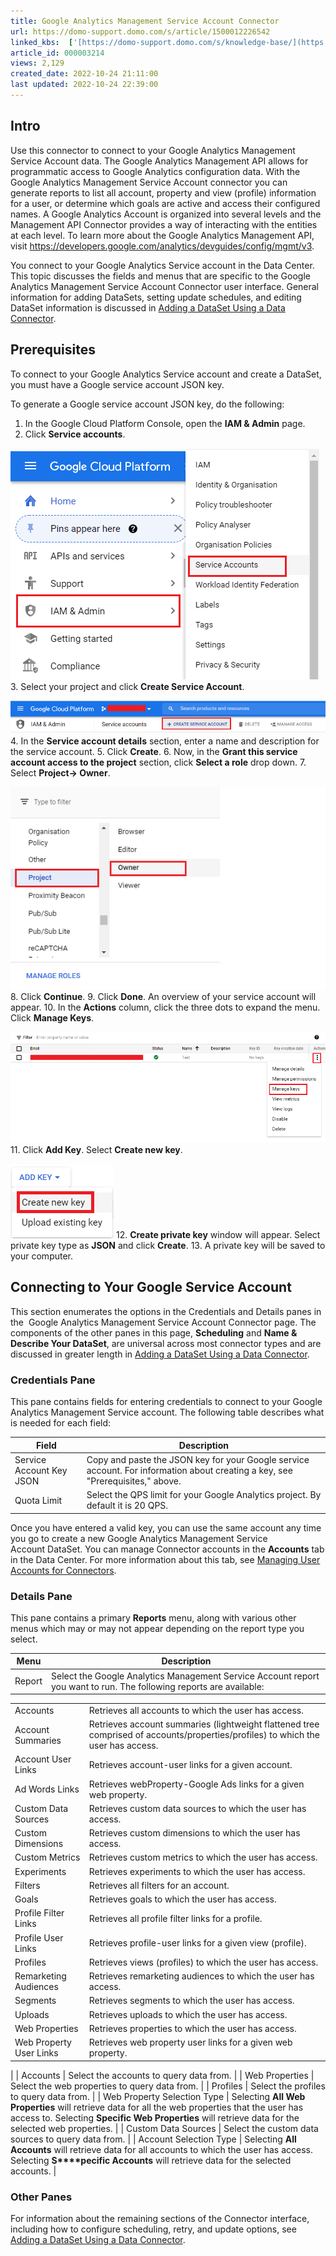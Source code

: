 ```yaml
---
title: Google Analytics Management Service Account Connector
url: https://domo-support.domo.com/s/article/1500012226542
linked_kbs:  ['[https://domo-support.domo.com/s/knowledge-base/](https://domo-support.domo.com/s/knowledge-base/)', '[https://domo-support.domo.com/s/](https://domo-support.domo.com/s/)', '[https://domo-support.domo.com/s/topic/0TO5w000000ZammGAC](https://domo-support.domo.com/s/topic/0TO5w000000ZammGAC)', '[https://domo-support.domo.com/s/topic/0TO5w000000ZanLGAS](https://domo-support.domo.com/s/topic/0TO5w000000ZanLGAS)', '[https://domo-support.domo.com/s/topic/0TO5w000000ZaoQGAS](https://domo-support.domo.com/s/topic/0TO5w000000ZaoQGAS)', '[https://domo-support.domo.com/s/article/360042926274](https://domo-support.domo.com/s/article/360042926274)', '[https://domo-support.domo.com/s/article/360042926054](https://domo-support.domo.com/s/article/360042926054)', '[https://domo-support.domo.com/s/article/1500012226542](https://domo-support.domo.com/s/article/1500012226542)', '[https://domo-support.domo.com/s/topic/0TO5w000000ZaoQGAS/api-connectors](https://domo-support.domo.com/s/topic/0TO5w000000ZaoQGAS/api-connectors)', '[https://domo-support.domo.com/s/article/360043429933](https://domo-support.domo.com/s/article/360043429933)', '[https://domo-support.domo.com/s/article/360043429953](https://domo-support.domo.com/s/article/360043429953)', '[https://domo-support.domo.com/s/article/360042925494](https://domo-support.domo.com/s/article/360042925494)', '[https://domo-support.domo.com/s/article/360043429913](https://domo-support.domo.com/s/article/360043429913)', '[https://domo-support.domo.com/s/article/4408174643607](https://domo-support.domo.com/s/article/4408174643607)', '[https://domo-support.domo.com/s/login/](https://domo-support.domo.com/s/login/)']
article_id: 000003214
views: 2,129
created_date: 2022-10-24 21:11:00
last updated: 2022-10-24 22:39:00
---
```




Intro
-----


Use this connector to connect to your Google Analytics Management Service Account data. The Google Analytics Management API allows for programmatic access to Google Analytics configuration data. With the Google Analytics Management Service Account connector you can generate reports to list all account, property and view (profile) information for a user, or determine which goals are active and access their configured names. A Google Analytics Account is organized into several levels and the Management API Connector provides a way of interacting with the entities at each level. To learn more about the Google Analytics Management API, visit <https://developers.google.com/analytics/devguides/config/mgmt/v3>.


You connect to your Google Analytics Service account in the Data Center. This topic discusses the fields and menus that are specific to the Google Analytics Management Service Account Connector user interface. General information for adding DataSets, setting update schedules, and editing DataSet information is discussed in [Adding a DataSet Using a Data Connector](/s/article/360042926274).


Prerequisites
-------------


To connect to your Google Analytics Service account and create a DataSet, you must have a Google service account JSON key.


To generate a Google service account JSON key, do the following:


1. In the Google Cloud Platform Console, open the **IAM & Admin** page.
2. Click **Service accounts**.


![GCP_screen.png](GCP_screen.png)
3. Select your project and click **Create Service Account**.


![Create_Service_Account.png](Create_Service_Account.png)
4. In the **Service account details** section, enter a name and description for the service account.
5. Click **Create**.
6. Now, in the **Grant this service account access to the project** section, click **Select a role** drop down.
7. Select **Project-> Owner**.


![Project-Owner.png](Project-Owner.png)
8. Click **Continue**.
9. Click **Done**. An overview of your service account will appear.
10. In the **Actions** column, click the three dots to expand the menu. Click **Manage Keys**. 


![Actions-Manage_Keys.png](Actions-Manage_Keys.png)
11. Click **Add Key**. Select **Create new key**.


![Add_Key-Create_new_key.png](Add_Key-Create_new_key.png)
12. **Create private key** window will appear. Select private key type as **JSON** and click **Create**.
13. A private key will be saved to your computer.


Connecting to Your Google Service Account
-----------------------------------------


This section enumerates the options in the Credentials and Details panes in the  Google Analytics Management Service Account Connector page. The components of the other panes in this page, **Scheduling** and **Name & Describe Your DataSet**, are universal across most connector types and are discussed in greater length in [Adding a DataSet Using a Data Connector](/s/article/360042926274).


### Credentials Pane


This pane contains fields for entering credentials to connect to your Google Analytics Management Service account. The following table describes what is needed for each field:




| Field | Description |
| --- | --- |
| Service Account Key JSON | Copy and paste the JSON key for your Google service account. For information about creating a key, see "Prerequisites," above. |
| Quota Limit | Select the QPS limit for your Google Analytics project. By default it is 20 QPS. |


Once you have entered a valid key, you can use the same account any time you go to create a new Google Analytics Management Service Account DataSet. You can manage Connector accounts in the **Accounts** tab in the Data Center. For more information about this tab, see [Managing User Accounts for Connectors](/s/article/360042926054).


### Details Pane


This pane contains a primary **Reports** menu, along with various other menus which may or may not appear depending on the report type you select.




| Menu | Description |
| --- | --- |
| Report | Select the Google Analytics Management Service Account report you want to run. The following reports are available:

|  |  |
| --- | --- |
| Accounts | Retrieves all accounts to which the user has access. |
| Account Summaries | Retrieves account summaries (lightweight flattened tree comprised of accounts/properties/profiles) to which the user has access. |
| Account User Links | Retrieves account-user links for a given account. |
| Ad Words Links | Retrieves webProperty-Google Ads links for a given web property. |
| Custom Data Sources | Retrieves custom data sources to which the user has access. |
| Custom Dimensions | Retrieves custom dimensions to which the user has access. |
| Custom Metrics | Retrieves custom metrics to which the user has access. |
| Experiments | Retrieves experiments to which the user has access. |
| Filters | Retrieves all filters for an account. |
| Goals | Retrieves goals to which the user has access. |
| Profile Filter Links | Retrieves all profile filter links for a profile. |
| Profile User Links | Retrieves profile-user links for a given view (profile). |
| Profiles | Retrieves views (profiles) to which the user has access. |
| Remarketing Audiences | Retrieves remarketing audiences to which the user has access. |
| Segments | Retrieves segments to which the user has access. |
| Uploads | Retrieves uploads to which the user has access. |
| Web Properties | Retrieves properties to which the user has access. |
| Web Property User Links | Retrieves web property user links for a given web property. |

 |
| Accounts | Select the accounts to query data from. |
| Web Properties | Select the web properties to query data from. |
| Profiles | Select the profiles to query data from. |
| Web Property Selection Type | Selecting **All Web Properties** will retrieve data for all the web properties that the user has access to. Selecting **Specific Web Properties** will retrieve data for the selected web properties. |
| Custom Data Sources | Select the custom data sources to query data from. |
| Account Selection Type | Selecting **All Accounts** will retrieve data for all accounts to which the user has access. Selecting **S****pecific Accounts** will retrieve data for the selected accounts. |


### Other Panes


For information about the remaining sections of the Connector interface, including how to configure scheduling, retry, and update options, see [Adding a DataSet Using a Data Connector](/s/article/360042926274).

